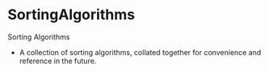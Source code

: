 # SortingAlgorithms
 Sorting Algorithms
*  A collection of sorting algorithms, collated together for convenience and reference in the future.